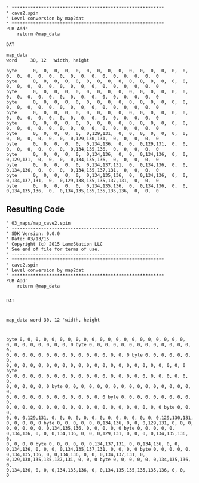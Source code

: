 <pre><code>&#39; *********************************************************
&#39; cave2.spin
&#39; Level conversion by map2dat
&#39; *********************************************************
PUB Addr
    return @map_data

DAT

map_data
word     30, 12  &#39;width, height

byte      0,  0,  0,  0,  0,  0,  0,  0,  0,  0,  0,  0,  0,  0,  0,  0,  0,  0,  0,  0,  0,  0,  0,  0,  0,  0,  0,  0,  0,  0
byte      0,  0,  0,  0,  0,  0,  0,  0,  0,  0,  0,  0,  0,  0,  0,  0,  0,  0,  0,  0,  0,  0,  0,  0,  0,  0,  0,  0,  0,  0
byte      0,  0,  0,  0,  0,  0,  0,  0,  0,  0,  0,  0,  0,  0,  0,  0,  0,  0,  0,  0,  0,  0,  0,  0,  0,  0,  0,  0,  0,  0
byte      0,  0,  0,  0,  0,  0,  0,  0,  0,  0,  0,  0,  0,  0,  0,  0,  0,  0,  0,  0,  0,  0,  0,  0,  0,  0,  0,  0,  0,  0
byte      0,  0,  0,  0,  0,  0,  0,  0,  0,  0,  0,  0,  0,  0,  0,  0,  0,  0,  0,  0,  0,  0,  0,  0,  0,  0,  0,  0,  0,  0
byte      0,  0,  0,  0,  0,  0,  0,  0,  0,  0,  0,  0,  0,  0,  0,  0,  0,  0,  0,  0,  0,  0,  0,  0,  0,  0,  0,  0,  0,  0
byte      0,  0,  0,  0,  0,  0,129,131,  0,  0,  0,  0,  0,  0,  0,  0,  0,  0,  0,  0,  0,  0,129,130,131,  0,  0,  0,  0,  0
byte      0,  0,  0,  0,  0,  0,134,136,  0,  0,  0,129,131,  0,  0,  0,  0,  0,  0,  0,  0,  0,134,135,136,  0,  0,  0,  0,  0
byte      0,  0,  0,  0,  0,  0,134,136,  0,  0,  0,134,136,  0,  0,  0,129,131,  0,  0,  0,  0,134,135,136,  0,  0,  0,  0,  0
byte      0,  0,  0,  0,  0,  0,134,137,131,  0,  0,134,136,  0,  0,  0,134,136,  0,  0,  0,  0,134,135,137,131,  0,  0,  0,  0
byte      0,  0,  0,  0,  0,  0,134,135,136,  0,  0,134,136,  0,  0,  0,134,137,131,  0,  0,129,138,135,135,137,131,  0,  0,  0
byte      0,  0,  0,  0,  0,  0,134,135,136,  0,  0,134,136,  0,  0,  0,134,135,136,  0,  0,134,135,135,135,135,136,  0,  0,  0</code></pre>
<h2 id="resulting-code">Resulting Code</h2>
<pre><code>&#39; 03_maps/map_cave2.spin
&#39; -------------------------------------------------------
&#39; SDK Version: 0.0.0
&#39; Date: 03/13/15
&#39; Copyright (c) 2015 LameStation LLC
&#39; See end of file for terms of use.
&#39; -------------------------------------------------------
&#39; *********************************************************
&#39; cave2.spin
&#39; Level conversion by map2dat
&#39; *********************************************************
PUB Addr
    return @map_data

DAT

map_data
word     30, 12  &#39;width, height

byte      0,  0,  0,  0,  0,  0,  0,  0,  0,  0,  0,  0,  0,  0,  0,  0,  0,  0,  0,  0,  0,  0,  0,  0,  0,  0,  0,  0,  0,  0
byte      0,  0,  0,  0,  0,  0,  0,  0,  0,  0,  0,  0,  0,  0,  0,  0,  0,  0,  0,  0,  0,  0,  0,  0,  0,  0,  0,  0,  0,  0
byte      0,  0,  0,  0,  0,  0,  0,  0,  0,  0,  0,  0,  0,  0,  0,  0,  0,  0,  0,  0,  0,  0,  0,  0,  0,  0,  0,  0,  0,  0
byte      0,  0,  0,  0,  0,  0,  0,  0,  0,  0,  0,  0,  0,  0,  0,  0,  0,  0,  0,  0,  0,  0,  0,  0,  0,  0,  0,  0,  0,  0
byte      0,  0,  0,  0,  0,  0,  0,  0,  0,  0,  0,  0,  0,  0,  0,  0,  0,  0,  0,  0,  0,  0,  0,  0,  0,  0,  0,  0,  0,  0
byte      0,  0,  0,  0,  0,  0,  0,  0,  0,  0,  0,  0,  0,  0,  0,  0,  0,  0,  0,  0,  0,  0,  0,  0,  0,  0,  0,  0,  0,  0
byte      0,  0,  0,  0,  0,  0,129,131,  0,  0,  0,  0,  0,  0,  0,  0,  0,  0,  0,  0,  0,  0,129,130,131,  0,  0,  0,  0,  0
byte      0,  0,  0,  0,  0,  0,134,136,  0,  0,  0,129,131,  0,  0,  0,  0,  0,  0,  0,  0,  0,134,135,136,  0,  0,  0,  0,  0
byte      0,  0,  0,  0,  0,  0,134,136,  0,  0,  0,134,136,  0,  0,  0,129,131,  0,  0,  0,  0,134,135,136,  0,  0,  0,  0,  0
byte      0,  0,  0,  0,  0,  0,134,137,131,  0,  0,134,136,  0,  0,  0,134,136,  0,  0,  0,  0,134,135,137,131,  0,  0,  0,  0
byte      0,  0,  0,  0,  0,  0,134,135,136,  0,  0,134,136,  0,  0,  0,134,137,131,  0,  0,129,138,135,135,137,131,  0,  0,  0
byte      0,  0,  0,  0,  0,  0,134,135,136,  0,  0,134,136,  0,  0,  0,134,135,136,  0,  0,134,135,135,135,135,136,  0,  0,  0

</code></pre>
